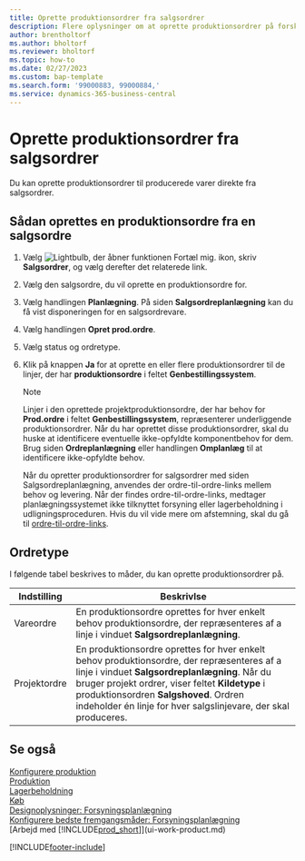 ```yaml
---
title: Oprette produktionsordrer fra salgsordrer
description: Flere oplysninger om at oprette produktionsordrer på forskellige måder til producerede varer direkte fra salgsordrer.
author: brentholtorf
ms.author: bholtorf
ms.reviewer: bholtorf
ms.topic: how-to
ms.date: 02/27/2023
ms.custom: bap-template
ms.search.form: '99000883, 99000884,'
ms.service: dynamics-365-business-central
---
```

# <a name="create-production-orders-from-sales-orders"></a>Oprette produktionsordrer fra salgsordrer

Du kan oprette produktionsordrer til producerede varer direkte fra salgsordrer.  

## <a name="to-create-a-production-order-from-a-sales-order"></a>Sådan oprettes en produktionsordre fra en salgsordre

1. Vælg ![Lightbulb, der åbner funktionen Fortæl mig.](media/ui-search/search_small.png "Fortæl mig, hvad du vil foretage dig") ikon, skriv **Salgsordrer**, og vælg derefter det relaterede link.  
2. Vælg den salgsordre, du vil oprette en produktionsordre for.  
3. Vælg handlingen **Planlægning**. På siden **Salgsordreplanlægning** kan du få vist disponeringen for en salgsordrevare.  
4. Vælg handlingen **Opret prod.ordre**.  
5. Vælg status og ordretype.  
6. Klik på knappen **Ja** for at oprette en eller flere produktionsordrer til de linjer, der har **produktionsordre** i feltet **Genbestillingssystem**.

    > [!NOTE]  
    > Linjer i den oprettede projektproduktionsordre, der har behov for **Prod.ordre** i feltet **Genbestillingssystem**, repræsenterer underliggende produktionsordrer. Når du har oprettet disse produktionsordrer, skal du huske at identificere eventuelle ikke-opfyldte komponentbehov for dem. Brug siden **Ordreplanlægning** eller handlingen **Omplanlæg** til at identificere ikke-opfyldte behov.
    >
    > Når du opretter produktionsordrer for salgsordrer med siden Salgsordreplanlægning, anvendes der ordre-til-ordre-links mellem behov og levering. Når der findes ordre-til-ordre-links, medtager planlægningssystemet ikke tilknyttet forsyning eller lagerbeholdning i udligningsproceduren. Hvis du vil vide mere om afstemning, skal du gå til [ordre-til-ordre-links](design-details-central-concepts-of-the-planning-system.md#order-to-order-links).

## <a name="order-type"></a>Ordretype

I følgende tabel beskrives to måder, du kan oprette produktionsordrer på.

|Indstilling|Beskrivlse|
|------|-----------|
|Vareordre|En produktionsordre oprettes for hver enkelt behov produktionsordre, der repræsenteres af a linje i vinduet **Salgsordreplanlægning**.|
|Projektordre|En produktionsordre oprettes for hver enkelt behov produktionsordre, der repræsenteres af a linje i vinduet **Salgsordreplanlægning**. Når du bruger projekt ordrer, viser feltet **Kildetype** i produktionsordren **Salgshoved**. Ordren indeholder én linje for hver salgslinjevare, der skal produceres.|

## <a name="see-also"></a>Se også

[Konfigurere produktion](production-configure-production-processes.md)  
[Produktion](production-manage-manufacturing.md)  
[Lagerbeholdning](inventory-manage-inventory.md)  
[Køb](purchasing-manage-purchasing.md)  
[Designoplysninger: Forsyningsplanlægning](design-details-supply-planning.md)  
[Konfigurere bedste fremgangsmåder: Forsyningsplanlægning](setup-best-practices-supply-planning.md)  
[Arbejd med [!INCLUDE[prod_short](includes/prod_short.md)]](ui-work-product.md)


[!INCLUDE[footer-include](includes/footer-banner.md)]
